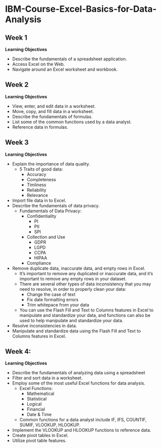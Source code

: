 # IBM-Course-Excel-Basics-for-Data-Analysis

## Week 1

**Learning Objectives**
- Describe the fundamentals of a spreadsheet application.
- Access Excel on the Web.
- Navigate around an Excel worksheet and workbook.

## Week 2

**Learning Objectives**
- View, enter, and edit data in a worksheet.
- Move, copy, and fill data in a worksheet.
- Describe the fundamentals of formulas.
- List some of the common functions used by a data analyst.
- Reference data in formulas.

## Week 3

**Learning Objectives**

- Explain the importance of data quality.
    - 5 Traits of good data:
        - Accuracy
        - Completeness
        - Timliness
        - Reliability
        - Relevance
- Import file data in to Excel.
- Describe the fundamentals of data privacy.
    - Fundamentals of Data Privacy:
        - Confidentiality
            - PI
            - PII
            - SPI
        - Collection and Use
            - GDPR
            - LGPD
            - CCPA
            - HIPAA
        - Compliance
- Remove duplicate data, inaccurate data, and empty rows in Excel.
    - It’s important to remove any duplicated or inaccurate data, and it’s important to remove any empty rows in your dataset. 
    - There are several other types of data inconsistency that you may need to resolve, in order to properly clean your data:  
        - Change the case of text
        - Fix date formatting errors
        - Trim whitepace from your data  
    - You can use the Flash Fill and Text to Columns features in Excel to manipulate and standardize your data, and functions can also be used to help manipulate and   standardize your data. 
- Resolve inconsistencies in data.
- Manipulate and standardize data using the Flash Fill and Text to Columns features in Excel.

## Week 4:

**Learning Objectives**

- Describe the fundamentals of analyzing data using a spreadsheet
- Filter and sort data in a worksheet.
- Employ some of the most useful Excel functions for data analysis.
    - Excel Functions:
        - Mathematical
        - Statistical
        - Logical
        - Financial
        - Date & Time
     - Common functions for a data analyst include IF, IFS, COUNTIF, SUMIF, VLOOKUP, HLOOKUP.
- Implement the VLOOKUP and HLOOKUP functions to reference data.
- Create pivot tables in Excel.
- Utilize pivot table features.
